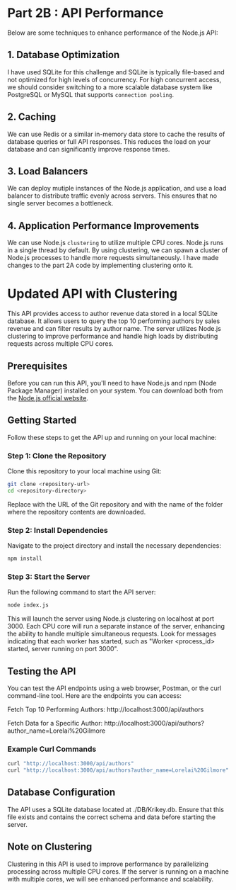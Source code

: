 # Part 2B : API Performance

Below are some techniques to enhance performance of the Node.js API:

## 1. Database Optimization

I have used SQLite for this challenge and SQLite is typically file-based and not optimized for high levels of concurrency. For high concurrent access, we should consider switching to a more scalable database system like PostgreSQL or MySQL that supports `connection pooling`.

## 2. Caching

We can use Redis or a similar in-memory data store to cache the results of database queries or full API responses. This reduces the load on your database and can significantly improve response times.

## 3. Load Balancers

We can deploy mutiple instances of the Node.js application, and use a load balancer to distribute traffic evenly across servers. This ensures that no single server becomes a bottleneck.

## 4. Application Performance Improvements

We can use Node.js `clustering` to utilize multiple CPU cores. Node.js runs in a single thread by default. By using clustering, we can spawn a cluster of Node.js processes to handle more requests simultaneously. I have made changes to the part 2A code by implementing clustering onto it.


# Updated API with Clustering

This API provides access to author revenue data stored in a local SQLite database. It allows users to query the top 10 performing authors by sales revenue and can filter results by author name. The server utilizes Node.js clustering to improve performance and handle high loads by distributing requests across multiple CPU cores.

## Prerequisites

Before you can run this API, you'll need to have Node.js and npm (Node Package Manager) installed on your system. You can download both from the [Node.js official website](https://nodejs.org/).

## Getting Started

Follow these steps to get the API up and running on your local machine:

### Step 1: Clone the Repository

Clone this repository to your local machine using Git:

```bash
git clone <repository-url>
cd <repository-directory>
```
Replace <repository-url> with the URL of the Git repository and <repository-directory> with the name of the folder where the repository contents are downloaded.

### Step 2: Install Dependencies
Navigate to the project directory and install the necessary dependencies:
```bash
npm install
```

### Step 3: Start the Server
Run the following command to start the API server:
```bash
node index.js
```
This will launch the server using Node.js clustering on localhost at port 3000. Each CPU core will run a separate instance of the server, enhancing the ability to handle multiple simultaneous requests. Look for messages indicating that each worker has started, such as "Worker <process_id> started, server running on port 3000".

## Testing the API
You can test the API endpoints using a web browser, Postman, or the curl command-line tool. Here are the endpoints you can access:

Fetch Top 10 Performing Authors: http://localhost:3000/api/authors

Fetch Data for a Specific Author: http://localhost:3000/api/authors?author_name=Lorelai%20Gilmore

### Example Curl Commands
```bash
curl "http://localhost:3000/api/authors"
curl "http://localhost:3000/api/authors?author_name=Lorelai%20Gilmore"
```

## Database Configuration
The API uses a SQLite database located at ./DB/Krikey.db. Ensure that this file exists and contains the correct schema and data before starting the server.

## Note on Clustering
Clustering in this API is used to improve performance by parallelizing processing across multiple CPU cores. If the server is running on a machine with multiple cores, we will see enhanced performance and scalability.
